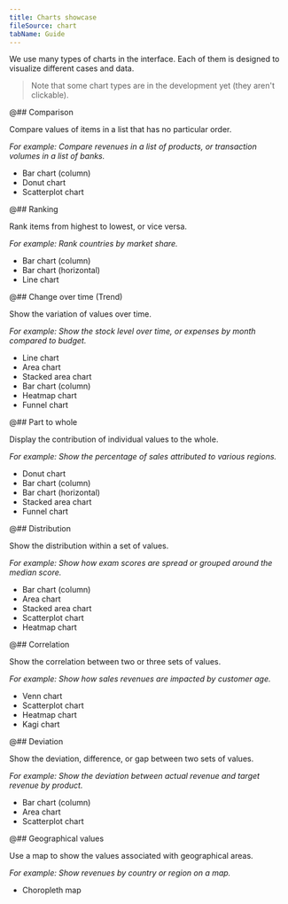 ```yaml
---
title: Charts showcase
fileSource: chart
tabName: Guide
---
```


We use many types of charts in the interface. Each of them is designed to visualize different cases and data.

> Note that some chart types are in the development yet (they aren't clickable).

@## Comparison

Compare values of items in a list that has no particular order.

_For example: Compare revenues in a list of products, or transaction volumes in a list of banks._

- Bar chart (column)
- Donut chart
- Scatterplot chart

@## Ranking

Rank items from highest to lowest, or vice versa.

_For example: Rank countries by market share._

- Bar chart (column)
- Bar chart (horizontal)
- Line chart

@## Change over time (Trend)

Show the variation of values over time.

_For example: Show the stock level over time, or expenses by month compared to budget._

- Line chart
- Area chart
- Stacked area chart
- Bar chart (column)
- Heatmap chart
- Funnel chart

@## Part to whole

Display the contribution of individual values to the whole.

_For example: Show the percentage of sales attributed to various regions._

- Donut chart
- Bar chart (column)
- Bar chart (horizontal)
- Stacked area chart
- Funnel chart

@## Distribution

Show the distribution within a set of values.

_For example: Show how exam scores are spread or grouped around the median score._

- Bar chart (column)
- Area chart
- Stacked area chart
- Scatterplot chart
- Heatmap chart

@## Correlation

Show the correlation between two or three sets of values.

_For example: Show how sales revenues are impacted by customer age._

- Venn chart
- Scatterplot chart
- Heatmap chart
- Kagi chart

@## Deviation

Show the deviation, difference, or gap between two sets of values.

_For example: Show the deviation between actual revenue and target revenue by product._

- Bar chart (column)
- Area chart
- Scatterplot chart

@## Geographical values

Use a map to show the values associated with geographical areas.

_For example: Show revenues by country or region on a map._

- Choropleth map
